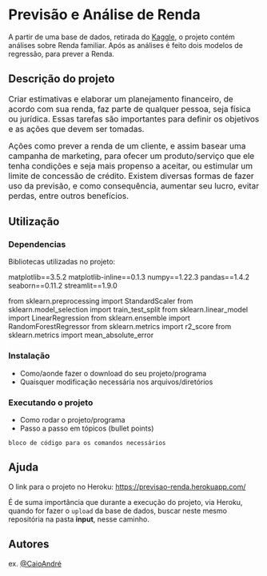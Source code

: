 # Previsão e Análise de Renda

<p>A partir de uma base de dados, retirada do <a href='www.kaggle.com'>Kaggle</a>, o projeto contém análises sobre Renda familiar. Após as análises é feito dois modelos de regressão, para prever a Renda.</p>

## Descrição do projeto

<p><font size=3>Criar estimativas e elaborar um planejamento financeiro, de acordo com sua renda, faz parte de qualquer pessoa, seja física ou jurídica. Essas tarefas são importantes para definir os objetivos e as ações que devem ser tomadas.</font></p>
<p><font size=3>Ações como prever a renda de um cliente, e assim basear uma campanha de marketing, para ofecer um produto/serviço que ele tenha condições e seja mais propenso a aceitar, ou estimular um limite de concessão de crédito. Existem diversas formas de fazer uso da previsão, e como consequência, aumentar seu lucro, evitar perdas, entre outros benefícios.</font></p>


## Utilização

### Dependencias

Bibliotecas utilizadas no projeto:

matplotlib==3.5.2
matplotlib-inline==0.1.3
numpy==1.22.3
pandas==1.4.2
seaborn==0.11.2
streamlit==1.9.0

from sklearn.preprocessing import StandardScaler
from sklearn.model_selection import train_test_split
from sklearn.linear_model import LinearRegression
from sklearn.ensemble import RandomForestRegressor
from sklearn.metrics import r2_score
from sklearn.metrics import mean_absolute_error



### Instalação

* Como/aonde fazer o download do seu projeto/programa
* Quaisquer modificação necessária nos arquivos/diretórios

### Executando o projeto

* Como rodar o projeto/programa
* Passo a passo em tópicos (bullet points)
```
bloco de código para os comandos necessários
```

## Ajuda

O link para o projeto no Heroku: https://previsao-renda.herokuapp.com/

É de suma importância que durante a execução do projeto, via Heroku, quando for fazer o <code>upload</code> da base de dados, buscar neste mesmo repositória na pasta <b>input</b>, nesse <a hrfe='https://github.com/caioandre182/previsao-analise-venda/blob/main/input/previsao_de_renda.csv'>caminho</a>. 


## Autores
 
ex. [@CaioAndré](https://github.com/caioandre182)

